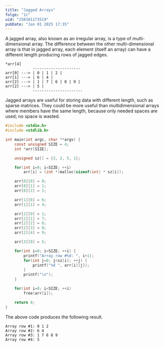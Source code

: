 ```yaml
---
title: "Jagged Arrays"
folge: "1c"
uid: "250101173519"
pubDate: "Jan 01 2025 17:35"
---
```


A jagged array, also known as an irregular array, is a type of multi-dimensional array. The difference between the other multi-dimensional array is that in jagged array, each element (itself an array) can have a  different length producing rows of jagged edges.

```text
*arr[4] 
            ---------------------
arr[0] ---> | 0 | 1 | 2 |
arr[1] ---> | 6 | 4 |
arr[2] ---> | 1 | 7 | 6 | 8 | 9 |
arr[2] ---> | 5 |
            ----------------------
```

Jagged arrays are useful for storing data with different length, such as sparse matrices. They could be more useful than multidimensional arrays where members have the same length, because only needed spaces are used; no space is wasted.

```c 
#include <stdio.h>
#include <stdlib.h>

int main(int argc, char **argv) {
	const unsigned SIZE = 4;
	int *arr[SIZE];

	unsigned sz[] = {3, 2, 5, 1};

	for(int i=0; i<SIZE; ++i)
		arr[i] = (int *)malloc(sizeof(int) * sz[i]);

	arr[0][0] = 0;
	arr[0][1] = 1;
	arr[0][2] = 2;

	arr[1][0] = 6;
	arr[1][1] = 4;

	arr[2][0] = 1;
	arr[2][1] = 7;
	arr[2][2] = 6;
	arr[2][3] = 8;
	arr[2][4] = 9;

	arr[3][0] = 5;

	for(int i=0; i<SIZE; ++i) {
		printf("Array row #%d: ", i+1);
		for(int j=0; j<sz[i]; ++j) {
			printf("%d ", arr[i][j]);
		}
		printf("\n");
	}

	for(int i=0; i<SIZE; ++i)
		free(arr[i]);

	return 0;
}
```

The above code produces the following result.
```text
Array row #1: 0 1 2 
Array row #2: 6 4 
Array row #3: 1 7 6 8 9 
Array row #4: 5 
```